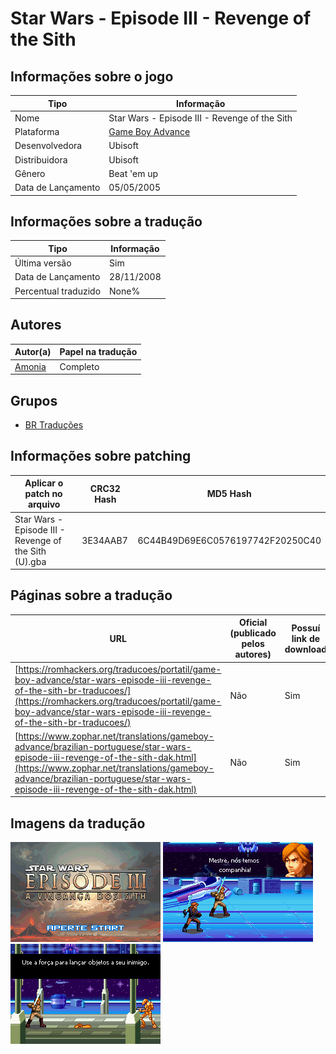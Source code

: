 # Star Wars - Episode III - Revenge of the Sith

## Informações sobre o jogo

| Tipo | Informação |
| ----------- | ----------- |
| Nome | Star Wars \- Episode III \- Revenge of the Sith |
| Plataforma | [Game Boy Advance](../) |
| Desenvolvedora | Ubisoft |
| Distribuidora | Ubisoft |
| Gênero | Beat 'em up |
| Data de Lançamento | 05/05/2005 |

## Informações sobre a tradução

| Tipo | Informação |
| ----------- | ----------- |
| Última versão | Sim |
| Data de Lançamento | 28/11/2008 |
| Percentual traduzido | None% |

## Autores

| Autor(a) | Papel na tradução |
| ----------- | ----------- |
| [Amonia](../../../autores/amonia/) | Completo |

## Grupos

* [BR Traduções](../../../grupos/br-traducoes/)

## Informações sobre patching

| Aplicar o patch no arquivo | CRC32 Hash | MD5 Hash |
| ----------- | ----------- | ----------- |
| Star Wars \- Episode III \- Revenge of the Sith \(U\)\.gba | 3E34AAB7 | 6C44B49D69E6C0576197742F20250C40 |

## Páginas sobre a tradução

| URL | Oficial (publicado pelos autores) | Possuí link de download |
| ----------- | ----------- | ----------- |
| [https://romhackers.org/traducoes/portatil/game-boy-advance/star-wars-episode-iii-revenge-of-the-sith-br-traducoes/](https://romhackers.org/traducoes/portatil/game-boy-advance/star-wars-episode-iii-revenge-of-the-sith-br-traducoes/) | Não | Sim |
| [https://www.zophar.net/translations/gameboy-advance/brazilian-portuguese/star-wars-episode-iii-revenge-of-the-sith-dak.html](https://www.zophar.net/translations/gameboy-advance/brazilian-portuguese/star-wars-episode-iii-revenge-of-the-sith-dak.html) | Não | Sim |

## Imagens da tradução

![Imagem de exemplo da tradução 1](1.png)
![Imagem de exemplo da tradução 2](2.png)
![Imagem de exemplo da tradução 3](3.png)